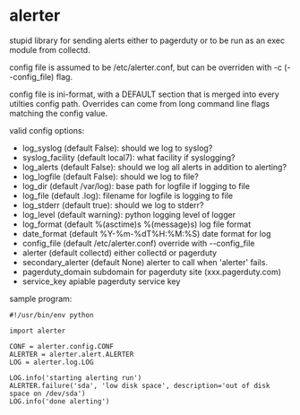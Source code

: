 # alerter #

stupid library for sending alerts either to pagerduty or to be run as
an exec module from collectd.

config file is assumed to be /etc/alerter.conf, but can be overriden
with -c (--config_file) flag.

config file is ini-format, with a DEFAULT section that is merged into
every utilties config path.  Overrides can come from long command line
flags matching the config value.

valid config options:

* log_syslog (default False): should we log to syslog?
* syslog_facility (default local7): what facility if syslogging?
* log_alerts (default False): should we log all alerts in addition to alerting?
* log_logfile (default False): should we log to file?
* log_dir (default /var/log): base path for logfile if logging to file
* log_file (default <prog>.log): filename for logfile is logging to file
* log_stderr (default true): should we log to stderr?
* log_level (default warning): python logging level of logger
* log_format (default %(asctime)s %(message)s) log file format
* date_format (default %Y-%m-%dT%H:%M:%S) date format for log
* config_file (default /etc/alerter.conf) override with --config_file
* alerter (default collectd) either collectd or pagerduty
* secondary_alerter (default None) alerter to call when 'alerter' fails.
* pagerduty_domain subdomain for pagerduty site (xxx.pagerduty.com)
* service_key apiable pagerduty service key

sample program:

~~~~
#!/usr/bin/env python

import alerter

CONF = alerter.config.CONF
ALERTER = alerter.alert.ALERTER
LOG = alerter.log.LOG

LOG.info('starting alerting run')
ALERTER.failure('sda', 'low disk space', description='out of disk space on /dev/sda')
LOG.info('done alerting')
~~~~
